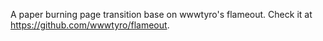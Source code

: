 A paper burning page transition base on wwwtyro's flameout. Check it at https://github.com/wwwtyro/flameout.
